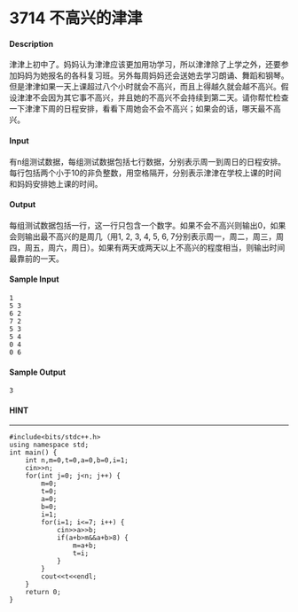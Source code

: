 # 3714 不高兴的津津
#### Description
津津上初中了。妈妈认为津津应该更加用功学习，所以津津除了上学之外，还要参加妈妈为她报名的各科复习班。另外每周妈妈还会送她去学习朗诵、舞蹈和钢琴。但是津津如果一天上课超过八个小时就会不高兴，而且上得越久就会越不高兴。假设津津不会因为其它事不高兴，并且她的不高兴不会持续到第二天。请你帮忙检查一下津津下周的日程安排，看看下周她会不会不高兴；如果会的话，哪天最不高兴。
#### Input
有n组测试数据，每组测试数据包括七行数据，分别表示周一到周日的日程安排。每行包括两个小于10的非负整数，用空格隔开，分别表示津津在学校上课的时间和妈妈安排她上课的时间。
#### Output
每组测试数据包括一行，这一行只包含一个数字。如果不会不高兴则输出0，如果会则输出最不高兴的是周几（用1, 2, 3, 4, 5, 6, 7分别表示周一，周二，周三，周四，周五，周六，周日）。如果有两天或两天以上不高兴的程度相当，则输出时间最靠前的一天。
#### Sample Input
```
1
5 3
6 2
7 2
5 3
5 4
0 4
0 6
```
#### Sample Output
```
3
```
#### HINT
* * *
```
#include<bits/stdc++.h>
using namespace std;
int main() {
    int n,m=0,t=0,a=0,b=0,i=1;
    cin>>n;
    for(int j=0; j<n; j++) {
        m=0;
        t=0;
        a=0;
        b=0;
        i=1;
        for(i=1; i<=7; i++) {
            cin>>a>>b;
            if(a+b>m&&a+b>8) {
                m=a+b;
                t=i;
            }
        }
        cout<<t<<endl;
    }
    return 0;
}
```
